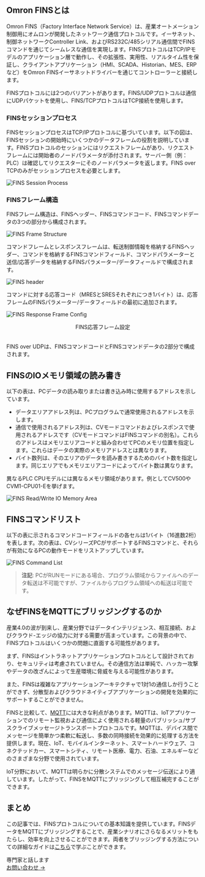 ## Omron FINSとは

Omron FINS（Factory Interface Network Service）は、産業オートメーション制御用にオムロンが開発したネットワーク通信プロトコルです。イーサネット、制御ネットワークController Link、およびRS232C/485シリアル通信間でFINSコマンドを通じてシームレスな通信を実現します。FINSプロトコルはTCP/IPモデルのアプリケーション層で動作し、その拡張性、実用性、リアルタイム性を保証し、クライアントアプリケーション（HMI、SCADA、Historian、MES、ERPなど）をOmron FINSイーサネットドライバーを通じてコントローラーと接続します。

FINSプロトコルには2つのバリアントがあります。FINS/UDPプロトコルは通信にUDPパケットを使用し、FINS/TCPプロトコルはTCP接続を使用します。

### FINSセッションプロセス

FINSセッションプロセスはTCP/IPプロトコルに基づいています。以下の図は、FINSセッションの開始時にいくつかのデータフレームの役割を説明しています。FINSプロトコルのセッションにはリクエストフレームがあり、リクエストフレームには開始者のノードパラメータが添付されます。サーバー側（例：PLC）は確認してリクエスターにそのノードパラメータを返します。FINS over TCPのみがセッションプロセスを必要とします。

![FINS Session Process](https://assets.emqx.com/images/0d8af5289a27e88ab5a6f415cb8c3b34.png)

### FINSフレーム構造

FINSフレーム構造は、FINSヘッダー、FINSコマンドコード、FINSコマンドデータの3つの部分から構成されます。

![FINS Frame Structure](https://assets.emqx.com/images/c7c31b73393dedb48c4cc1be9e0e1464.png)

コマンドフレームとレスポンスフレームは、転送制御情報を格納するFINSヘッダー、コマンドを格納するFINSコマンドフィールド、コマンドパラメーターと送信/応答データを格納するFINSパラメーター/データフィールドで構成されます。

![FINS header](https://assets.emqx.com/images/58272c4a564c4b6a36879a61c1270837.png)

コマンドに対する応答コード（MRESとSRESそれぞれにつき1バイト）は、応答フレームのFINSパラメーター/データフィールドの最初に追加されます。

![FINS Response Frame Config](https://assets.emqx.com/images/4ad7fb747e362f0bc2cebf6fcdda12e2.png)

<center>FINS応答フレーム設定</center>

<br>

FINS over UDPは、FINSコマンドコードとFINSコマンドデータの2部分で構成されます。

## FINSのIOメモリ領域の読み書き

以下の表は、PCデータの読み取りまたは書き込み時に使用するアドレスを示しています。

- データエリアアドレス列は、PCプログラムで通常使用されるアドレスを示します。
- 通信で使用されるアドレス列は、CVモードコマンドおよびレスポンスで使用されるアドレスです（CVモードコマンドはFINSコマンドの別名）。これらのアドレスはメモリエリアコードと組み合わせてPCのメモリ位置を指定します。これらはデータの実際のメモリアドレスとは異なります。
- バイト数列は、そのエリアのデータを読み書きするためのバイト数を指定します。同じエリアでもメモリエリアコードによってバイト数は異なります。

異なるPLC CPUモデルには異なるメモリ領域があります。例としてCV500やCVM1-CPU01-Eを挙げます。

![FINS Read/Write IO Memory Area](https://assets.emqx.com/images/fb21a9091c3f037fb1b3d5d18e65c80e.png)

## FINSコマンドリスト

以下の表に示されるコマンドコードフィールドの各セルは1バイト（16進数2桁）を表します。次の表は、CVシリーズPCがサポートするFINSコマンドと、それらが有効になるPCの動作モードをリストアップしています。

![FINS Command List](https://assets.emqx.com/images/28160d8d452c41d9c73bc7b1a4c411de.png)

> **注記**: PCがRUNモードにある場合、プログラム領域からファイルへのデータ転送は不可能ですが、ファイルからプログラム領域への転送は可能です。

## なぜFINSをMQTTにブリッジングするのか

産業4.0の波が到来し、産業分野ではデータインテリジェンス、相互接続、およびクラウド-エッジの協力に対する需要が高まっています。この背景の中で、FINSプロトコルはいくつかの問題に直面する可能性があります。

まず、FINSはイントラネットアプリケーションプロトコルとして設計されており、セキュリティは考慮されていません。その通信方法は単純で、ハッカー攻撃やデータの改ざんによって生産環境に脅威を与える可能性があります。

また、FINSは複雑なアプリケーションアーキテクチャで1対1の通信しか行うことができず、分散型およびクラウドネイティブアプリケーションの開発を効果的にサポートすることができません。

FINSと比較して、[MQTT](https://www.emqx.com/ja/blog/the-easiest-guide-to-getting-started-with-mqtt)には大きな利点があります。MQTTは、IoTアプリケーションでのリモート監視および通信によく使用される軽量のパブリッシュ/サブスクライブメッセージトランスポートプロトコルです。MQTTは、デバイス間でメッセージを簡単かつ柔軟に転送し、多数の同時接続を効果的に処理する方法を提供します。現在、IoT、モバイルインターネット、スマートハードウェア、コネクテッドカー、スマートシティ、リモート医療、電力、石油、エネルギーなどのさまざまな分野で使用されています。

IoT分野において、MQTTは明らかに分散システムでのメッセージ伝送により適しています。したがって、FINSをMQTTにブリッジングして相互補完することができます。

## まとめ

この記事では、FINSプロトコルについての基本知識を提供しています。FINSデータをMQTTにブリッジングすることで、産業シナリオにさらなるメリットをもたらし、効率を向上させることができます。両者をブリッジングする方法についての詳細なガイドは[こちら](https://www.emqx.com/ja/blog/bridging-fins-data-to-mqtt)で学ぶことができます。



<section class="promotion">
    <div>
        専門家と話します
    </div>
    <a href="https://www.emqx.com/ja/contact?product=solutions" class="button is-gradient px-5">お問い合わせ →</a>
</section>
